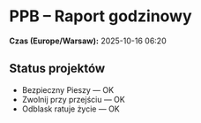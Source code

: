 # PPB – Raport godzinowy
**Czas (Europe/Warsaw):** 2025-10-16 06:20

## Status projektów
- Bezpieczny Pieszy — OK
- Zwolnij przy przejściu — OK
- Odblask ratuje życie — OK

